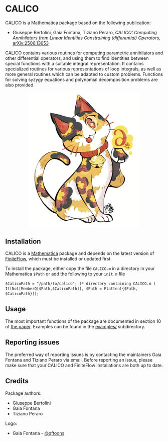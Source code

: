 # CALICO

CALICO is a Mathematica package based on the following publication:
- Giuseppe Bertolini, Gaia Fontana, Tiziano Peraro, *CALICO: Computing Annihilators from Linear Identities Constraining (differential) Operators*, [arXiv:2506.13653](https://arxiv.org/abs/2506.13653)

CALICO contains various routines for computing parametric annihilators and other differential operators, and using them to find identities between special functions with a suitable integral representation. It contains specialized routines for various representations of loop integrals, as well as more general routines which can be adapted to custom problems. Functions for solving syzygy equations and polynomial decomposition problems are also provided.

<p align="center"> <img src="https://raw.githubusercontent.com/fontana-g/calico-logo/refs/heads/main/logo.png" width="350" alt="CALICO logo"> </p>

## Installation

CALICO is a [Mathematica](https://www.wolfram.com/mathematica/) package and depends on the latest version of [FiniteFlow](https://github.com/peraro/finiteflow), which must be installed or updated first.

To install the package, either copy the file `CALICO.m` in a directory in your Mathematica `$Path` or add the following to your `init.m` file
```
$CalicoPath = "/path/to/calico"; (* directory containing CALICO.m )
If[Not[MemberQ[$Path,$CalicoPath]], $Path = Flatten[{$Path, $CalicoPath}]];
```

## Usage

The most important functions of the package are documented in section 10 of [the paper](https://arxiv.org/abs/2506.13653). Examples can be found in the [examples/](examples/) subdirectory.


## Reporting issues

The preferred way of reporting issues is by contacting the maintainers Gaia Fontana and Tiziano Peraro via email. Before reporting an issue, please make sure that your CALICO and FiniteFlow installations are both up to date.

## Credits

 Package authors:
 - Giuseppe Bertolini
 - Gaia Fontana
 - Tiziano Peraro

 Logo:
 - Gaia Fontana - [@qftoons](https://www.instagram.com/qftoons/)
